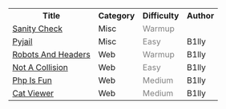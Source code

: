 <table>
<tr>
    <th>Title</th>
    <th>Category</th>
    <th>Difficulty</th>
    <th>Author</th>
</tr>
<tr>
    <td><a href="misc/Sanity_Check">Sanity Check</a></td>
    <td>Misc</td>
    <td><font color=grey>Warmup</font></td>
    <td></td>
</tr>
<tr>
    <td><a href="misc/Pyjail">Pyjail</a></td>
    <td>Misc</td>
    <td><font color=grey>Easy</font></td>
    <td>B1lly</td>
</tr>
<tr>
    <td><a href="misc/Robots_And_Headers">Robots And Headers</a></td>
    <td>Web</td>
    <td><font color=grey>Warmup</font></td>
    <td>B1lly</td>
</tr>
<tr>
    <td><a href="misc/Not_A_Collision">Not A Collision</a></td>
    <td>Web</td>
    <td><font color=grey>Easy</font></td>
    <td>B1lly</td>
</tr>
<tr>
    <td><a href="misc/Php_Is_Fun">Php Is Fun</a></td>
    <td>Web</td>
    <td><font color=grey>Medium</font></td>
    <td>B1lly</td>
</tr>
<tr>
    <td><a href="misc/Cat_Viewer">Cat Viewer</a></td>
    <td>Web</td>
    <td><font color=grey>Medium</font></td>
    <td>B1lly</td>
</tr>
</table>